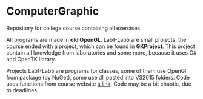 # ComputerGraphic
Repository for college course containing all exercises

All programs are made in **old OpenGL**.
Lab1-Lab5 are small projects, the course ended with a project, which can be found in **GKProject**.
This project contain all knowledge from laboratories and some more, because it uses C# and OpenTK library.

Projects Lab1-Lab5 are programs for classes, some of them use OpenGl from package (by NuGet),
some use dll pasted into VS2015 folders. Code uses functions from course website [a link](http://www.zsk.iiar.pwr.wroc.pl/zsk/dyd/intinz/gk/lab/).
Code may be a bit chaotic, due to deadlines.
